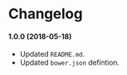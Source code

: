 Changelog
=========

#### 1.0.0 (2018-05-18)

* Updated `README.md`.
* Updated `bower.json` defintion.
